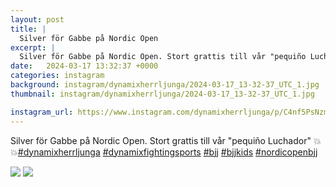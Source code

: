 ```yaml
---
layout: post
title: |
  Silver för Gabbe på Nordic Open
excerpt: |
  Silver för Gabbe på Nordic Open. Stort grattis till vår "pequiño Luchador" 💥💥    
date:   2024-03-17 13:32:37 +0000
categories: instagram
background: instagram/dynamixherrljunga/2024-03-17_13-32-37_UTC_1.jpg
thumbnail: instagram/dynamixherrljunga/2024-03-17_13-32-37_UTC_1.jpg

instagram_url: https://www.instagram.com/dynamixherrljunga/p/C4nf5PsNzmc
---
```

Silver för Gabbe på Nordic Open. Stort grattis till vår "pequiño Luchador" 💥💥[#dynamixherrljunga](https://www.instagram.com/explore/tags/dynamixherrljunga/) [#dynamixfightingsports](https://www.instagram.com/explore/tags/dynamixfightingsports/) [#bjj](https://www.instagram.com/explore/tags/bjj/) [#bjjkids](https://www.instagram.com/explore/tags/bjjkids/) [#nordicopenbjj](https://www.instagram.com/explore/tags/nordicopenbjj/)



<img src='{{ site.baseurl }}/instagram/dynamixherrljunga/2024-03-17_13-32-37_UTC_1.jpg' class='img-fluid' />


<img src='{{ site.baseurl }}/instagram/dynamixherrljunga/2024-03-17_13-32-37_UTC_2.jpg' class='img-fluid' />

